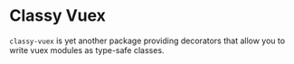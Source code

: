 # Classy Vuex

`classy-vuex` is yet another package providing decorators that allow you to write vuex modules as type-safe classes.
